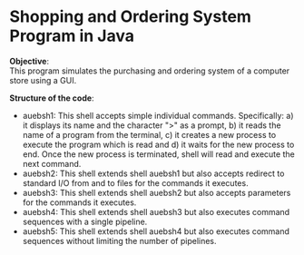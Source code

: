 # Shopping and Ordering System Program in Java


**Objective**:  
This program simulates the purchasing and ordering system of a computer store using a GUI.


**Structure of the code**:
* auebsh1: This shell accepts simple individual commands. Specifically: a) it displays its name and the character ">" as a prompt, b) it reads the name of a program from the terminal, c) it creates a new process to execute the program which is read and d) it waits for the new process to end. Once the new process is terminated, shell will read and execute the next command.
* auebsh2: This shell extends shell auebsh1 but also accepts redirect to standard I/O from and to files for the commands it executes.
* auebsh3: This shell extends shell auebsh2 but also accepts parameters for the commands it executes.
* auebsh4: This shell extends shell auebsh3 but also executes command sequences with a single pipeline.
* auebsh5: This shell extends shell auebsh4 but also executes command sequences without limiting the number of pipelines.
